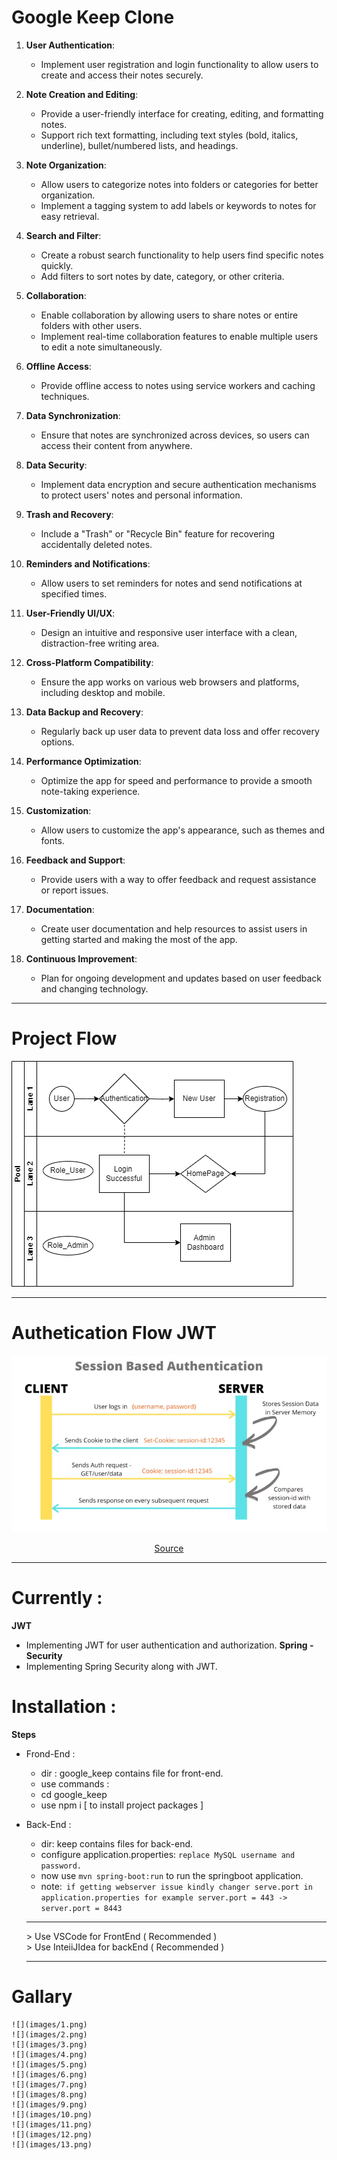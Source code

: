 # Google Keep Clone

1. **User Authentication**:
   - Implement user registration and login functionality to allow users to create and access their notes securely.

2. **Note Creation and Editing**:
   - Provide a user-friendly interface for creating, editing, and formatting notes.
   - Support rich text formatting, including text styles (bold, italics, underline), bullet/numbered lists, and headings.

3. **Note Organization**:
   - Allow users to categorize notes into folders or categories for better organization.
   - Implement a tagging system to add labels or keywords to notes for easy retrieval.

4. **Search and Filter**:
   - Create a robust search functionality to help users find specific notes quickly.
   - Add filters to sort notes by date, category, or other criteria.

5. **Collaboration**:
   - Enable collaboration by allowing users to share notes or entire folders with other users.
   - Implement real-time collaboration features to enable multiple users to edit a note simultaneously.

6. **Offline Access**:
   - Provide offline access to notes using service workers and caching techniques.

7. **Data Synchronization**:
   - Ensure that notes are synchronized across devices, so users can access their content from anywhere.

8. **Data Security**:
   - Implement data encryption and secure authentication mechanisms to protect users' notes and personal information.

9. **Trash and Recovery**:
   - Include a "Trash" or "Recycle Bin" feature for recovering accidentally deleted notes.

10. **Reminders and Notifications**:
    - Allow users to set reminders for notes and send notifications at specified times.

11. **User-Friendly UI/UX**:
    - Design an intuitive and responsive user interface with a clean, distraction-free writing area.

12. **Cross-Platform Compatibility**:
    - Ensure the app works on various web browsers and platforms, including desktop and mobile.

13. **Data Backup and Recovery**:
    - Regularly back up user data to prevent data loss and offer recovery options.

14. **Performance Optimization**:
    - Optimize the app for speed and performance to provide a smooth note-taking experience.

15. **Customization**:
    - Allow users to customize the app's appearance, such as themes and fonts.

16. **Feedback and Support**:
    - Provide users with a way to offer feedback and request assistance or report issues.

17. **Documentation**:
    - Create user documentation and help resources to assist users in getting started and making the most of the app.

18. **Continuous Improvement**:
    - Plan for ongoing development and updates based on user feedback and changing technology.

<hr>

# Project Flow

![flow-diagram](images/project-flow.png)

<hr>

# Authetication Flow JWT

![flow-diagram](images/session-based.png)

<p align="center"><a href="https://hackernoon.com/using-session-cookies-vs-jwt-for-authentication-sd2v3vci">Source</a></p>

<hr>



# Currently : 
  **JWT**
  - Implementing JWT for user authentication and authorization.
  **Spring - Security**
  - Implementing Spring Security along with JWT.

# Installation :
  **Steps**
  - Frond-End :
    - dir : google_keep contains file for front-end.</br>
    - use commands :</br>
    - cd google_keep</br>
    - use npm i [ to install project packages ]</br>
  - Back-End :</br>
    - dir: keep contains files for back-end.</br>
    - configure application.properties: ```replace MySQL username and password.```</br>
    - now use ```mvn spring-boot:run``` to run the springboot application.</br>
    - note:``` if getting webserver issue kindly changer serve.port in application.properties for example server.port = 443 -> server.port = 8443```
    <hr>
    > Use VSCode for FrontEnd ( Recommended ) </br>
    > Use InteiiJIdea for backEnd ( Recommended )


    <hr>
# Gallary

    ![](images/1.png)
    ![](images/2.png)
    ![](images/3.png)
    ![](images/4.png)
    ![](images/5.png)
    ![](images/6.png)
    ![](images/7.png)
    ![](images/8.png)
    ![](images/9.png)
    ![](images/10.png)
    ![](images/11.png)
    ![](images/12.png)
    ![](images/13.png)

    

